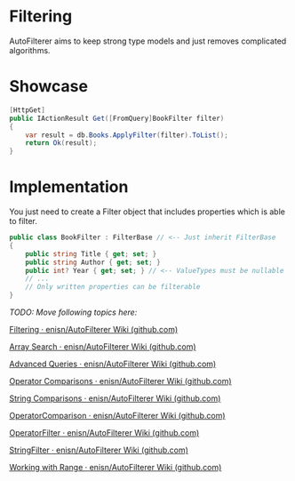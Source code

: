 # Filtering
AutoFilterer aims to keep strong type models and just removes complicated algorithms.

# Showcase

```csharp
[HttpGet]
public IActionResult Get([FromQuery]BookFilter filter)
{
    var result = db.Books.ApplyFilter(filter).ToList();
    return Ok(result);
}
```

# Implementation
You just need to create a Filter object that includes properties which is able to filter.

```csharp
public class BookFilter : FilterBase // <-- Just inherit FilterBase
{
    public string Title { get; set; }
    public string Author { get; set; }
    public int? Year { get; set; } // <-- ValueTypes must be nullable
    // ...
    // Only written properties can be filterable
}
```




*TODO: Move following topics here:*

[Filtering · enisn/AutoFilterer Wiki (github.com)](https://github.com/enisn/AutoFilterer/wiki/Filtering)

[Array Search · enisn/AutoFilterer Wiki (github.com)](https://github.com/enisn/AutoFilterer/wiki/Array-Search)

[Advanced Queries · enisn/AutoFilterer Wiki (github.com)](https://github.com/enisn/AutoFilterer/wiki/Advanced-Queries)

[Operator Comparisons · enisn/AutoFilterer Wiki (github.com)](https://github.com/enisn/AutoFilterer/wiki/Operator-Comparisons)

[String Comparisons · enisn/AutoFilterer Wiki (github.com)](https://github.com/enisn/AutoFilterer/wiki/String-Comparisons)

[OperatorComparison · enisn/AutoFilterer Wiki (github.com)](https://github.com/enisn/AutoFilterer/wiki/OperatorComparison)

[OperatorFilter · enisn/AutoFilterer Wiki (github.com)](https://github.com/enisn/AutoFilterer/wiki/OperatorFilter)

[StringFilter · enisn/AutoFilterer Wiki (github.com)](https://github.com/enisn/AutoFilterer/wiki/StringFilter)

[Working with Range · enisn/AutoFilterer Wiki (github.com)](https://github.com/enisn/AutoFilterer/wiki/Working-with-Range)



